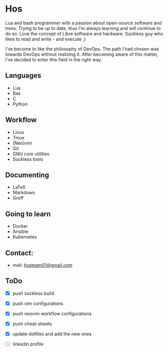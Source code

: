 # Hos

Lua and bash programmer with a passion about open-source software and trees.
Trying to be up to date, thus I'm always learning and will continue to do so.
Love the concept of Libre software and hardware. Suckless guy who likes to read
and write - and execute ;)

I've become to like the philosophy of DevOps. The path I had chosen was towards
DevOps without realizing it. After becoming aware of this matter, I've decided
to enter this field in the right way.

## Languages

+ Lua
+ Bas
+ C
+ Python

## Workflow

+ Linux
+ Tmux
+ (Neo)vim
+ Git
+ GNU core utilities
+ Suckless tools

## Documenting

+ LaTeX
+ Markdown
+ Groff

## Going to learn

+ Docker
+ Ansible
+ Kubernetes

## Contact:

+ mail: hosteam01@gmail.com

## ToDo

+ [x] push suckless build
+ [x] push vim configurations
+ [x] push neovim workflow configurations
+ [x] push cheat-sheets
+ [x] update dotfiles and add the new ones
+ [ ] linkedin profile

